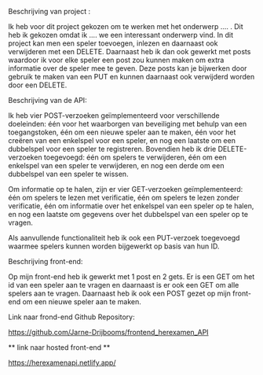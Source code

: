 Beschrijving van project :

Ik heb voor dit project gekozen om te werken met het onderwerp .... . Dit heb ik gekozen omdat ik .... we een interessant onderwerp vind. In dit project kan men een speler toevoegen, inlezen en daarnaast ook verwijderen met een DELETE. Daarnaast heb ik dan ook gewerkt met posts waardoor ik voor elke speler een post zou kunnen maken om extra informatie over de speler mee te geven. Deze posts kan je bijwerken door gebruik te maken van een PUT en kunnen daarnaast ook verwijderd worden door een DELETE.

Beschrijving van de API:

Ik heb vier POST-verzoeken geïmplementeerd voor verschillende doeleinden: één voor het waarborgen van beveiliging met behulp van een toegangstoken, één om een nieuwe speler aan te maken, één voor het creëren van een enkelspel voor een speler, en nog een laatste om een dubbelspel voor een speler te registreren. Bovendien heb ik drie DELETE-verzoeken toegevoegd: één om spelers te verwijderen, één om een enkelspel van een speler te verwijderen, en nog een derde om een dubbelspel van een speler te wissen.

Om informatie op te halen, zijn er vier GET-verzoeken geïmplementeerd: één om spelers te lezen met verificatie, één om spelers te lezen zonder verificatie, één om informatie over het enkelspel van een speler op te halen, en nog een laatste om gegevens over het dubbelspel van een speler op te vragen.

Als aanvullende functionaliteit heb ik ook een PUT-verzoek toegevoegd waarmee spelers kunnen worden bijgewerkt op basis van hun ID.

Beschrijving front-end:

Op mijn front-end heb ik gewerkt met 1 post en 2 gets. Er is een GET om het id van een speler aan te vragen en daarnaast is er ook een GET om alle spelers aan te vragen. Daarnaast heb ik ook een POST gezet op mijn front-end om een nieuwe speler aan te maken.

Link naar frond-end Github Repository:

https://github.com/Jarne-Drijbooms/frontend_herexamen_API

** link naar hosted front-end **

https://herexamenapi.netlify.app/


